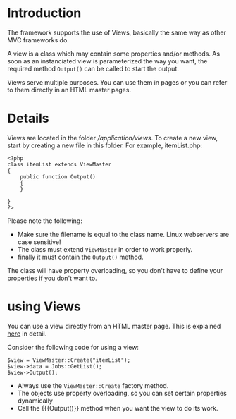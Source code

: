 # Introduction #
The framework supports the use of Views, basically the same way as other MVC frameworks do.

A view is a class which may contain some properties and/or methods. As soon as an instanciated view is parameterized the way you want, the required method `Output()` can be called to start the output.

Views serve multiple purposes. You can use them in pages or you can refer to them directly in an HTML master pages.

# Details #
Views are located in the folder _/application/views_. To create a new view, start by creating a new file in this folder. For example, itemList.php:
```
<?php
class itemList extends ViewMaster
{
    public function Output()
    {
    }

}
?> 
```
Please note the following:
  * Make sure the filename is equal to the class name. Linux webservers are case sensitive!
  * The class must extend `ViewMaster` in order to work properly.
  * finally it must contain the `Output()` method.

The class will have property overloading, so you don't have to define your properties if you don't want to.

# using Views #
You can use a view directly from an HTML master page. This is explained [here](HowToCreateHTml#Using_a_view.md) in detail.

Consider the following code for using a view:
```
$view = ViewMaster::Create("itemList");
$view->data = Jobs::GetList();
$view->Output();
```
  * Always use the `ViewMaster::Create` factory method.
  * The objects use property overloading, so you can set certain properties dynamically
  * Call the {{{Output()}} method when you want the view to do its work.